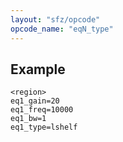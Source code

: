 ```yaml
---
layout: "sfz/opcode"
opcode_name: "eqN_type"
---
```

## Example

```
<region>
eq1_gain=20
eq1_freq=10000
eq1_bw=1
eq1_type=lshelf
```
